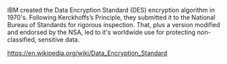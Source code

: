 IBM created the Data Encryption Standard (DES) encryption algorithm in 1970's. Following Kerckhoffs’s Principle, they submitted it to the National Bureau of Standards for rigorous inspection. That, plus a version modified and endorsed by the NSA, led to it's worldwide use for protecting non-classified, sensitive data.

https://en.wikipedia.org/wiki/Data_Encryption_Standard